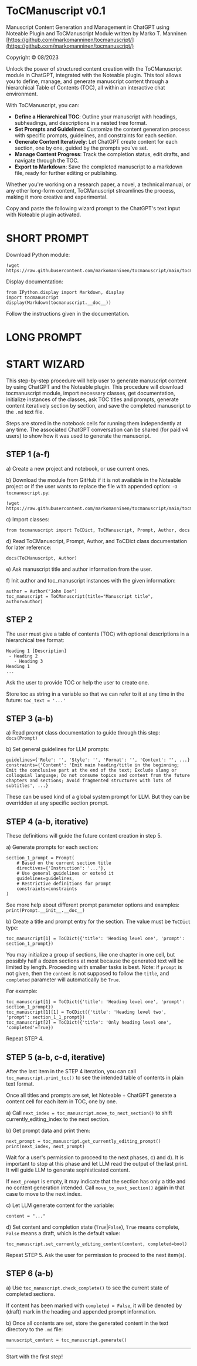 # ToCManuscript v0.1

Manuscript Content Generation and Management in ChatGPT using Noteable Plugin and ToCManuscript Module written by Marko T. Manninen [https://github.com/markomanninen/tocmanuscript/](https://github.com/markomanninen/tocmanuscript/)

Copyright © 08/2023

Unlock the power of structured content creation with the ToCManuscript module in ChatGPT, integrated with the Noteable plugin. This tool allows you to define, manage, and generate manuscript content through a hierarchical Table of Contents (TOC), all within an interactive chat environment.

With ToCManuscript, you can:

- **Define a Hierarchical TOC**: Outline your manuscript with headings, subheadings, and descriptions in a nested tree format.
- **Set Prompts and Guidelines**: Customize the content generation process with specific prompts, guidelines, and constraints for each section.
- **Generate Content Iteratively**: Let ChatGPT create content for each section, one by one, guided by the prompts you've set.
- **Manage Content Progress**: Track the completion status, edit drafts, and navigate through the TOC.
- **Export to Markdown**: Save the completed manuscript to a markdown file, ready for further editing or publishing.

Whether you're working on a research paper, a novel, a technical manual, or any other long-form content, ToCManuscript streamlines the process, making it more creative and experimental.

Copy and paste the following wizard prompt to the ChatGPT's text input with Noteable plugin activated.

# SHORT PROMPT

Download Python module:

```
!wget https://raw.githubusercontent.com/markomanninen/tocmanuscript/main/tocmanuscript.py
```

Display documentation:

```
from IPython.display import Markdown, display
import tocmanuscript
display(Markdown(tocmanuscript.__doc__))
```

Follow the instructions given in the documentation.

# LONG PROMPT

# START WIZARD

This step-by-step procedure will help user to generate manuscript content by using ChatGPT and the Noteable plugin. This procedure will download tocmanuscript module, import necessary classes, get documentation, initialize instances of the classes, ask TOC titles and prompts, generate content iteratively section by section, and save the completed manuscript to the `.md` text file.

Steps are stored in the notebook cells for running them independently at any time. The associated ChatGPT conversation can be shared (for paid v4 users) to show how it was used to generate the manuscript.

## STEP 1 (a-f)

a) Create a new project and notebook, or use current ones.

b) Download the module from GitHub if it is not available in the Noteable project or if the user wants to replace the file with appended option: `-O tocmanuscript.py`:

```
!wget https://raw.githubusercontent.com/markomanninen/tocmanuscript/main/tocmanuscript.py
```

c) Import classes:

```
from tocmanuscript import ToCDict, ToCManuscript, Prompt, Author, docs
```

d) Read ToCManuscript, Prompt, Author, and ToCDict class documentation for later reference:

```
docs(ToCManuscript, Author)
```

e) Ask manuscript title and author information from the user.

f) Init author and toc_manuscript instances with the given information:

```
author = Author("John Doe")
toc_manuscript = ToCManuscript(title="Manuscript title", author=author)
```


## STEP 2

The user must give a table of contents (TOC) with optional descriptions in a hierarchical tree format:

```
Heading 1 [Description]
 - Heading 2
   - Heading 3
Heading 1
...
```

Ask the user to provide TOC or help the user to create one.

Store toc as string in a variable so that we can refer to it at any time in the future: `toc_text = '...'`


## STEP 3 (a-b)

a) Read prompt class documentation to guide through this step: `docs(Prompt)`

b) Set general guidelines for LLM prompts:

```
guidelines={'Role': '', 'Style': '', 'Format': '', 'Context': '', ...}
constraints={'Content': 'Emit main heading/title in the beginning; Emit the conclusive part at the end of the text; Exclude slang or colloquial language; Do not consume topics and content from the future chapters and sections; Avoid fragmented structures with lots of subtitles', ...}
```

These can be used kind of a global system prompt for LLM. But they can be overridden at any specific section prompt.


## STEP 4 (a-b, iterative)

These definitions will guide the future content creation in step 5.

a) Generate prompts for each section:

```
section_1_prompt = Prompt(
    # Based on the current section title
    directives={'Instruction': '...'},
    # Use general guidelines or extend it
    guidelines=guidelines,
    # Restrictive definitions for prompt
    constraints=constraints
)
```

See more help about different prompt parameter options and examples: `print(Prompt.__init__.__doc__)`

b) Create a title and prompt entry for the section. The value must be `ToCDict` type:

```
toc_manuscript[1] = ToCDict({'title': 'Heading level one', 'prompt': section_1_prompt})
```

You may initialize a group of sections, like one chapter in one cell, but possibly half a dozen sections at most because the generated text will be limited by length. Proceeding with smaller tasks is best. Note: if `prompt` is not given, then the `content` is not supposed to follow the `title`, and `completed` parameter will automatically be `True`.

For example:

```
toc_manuscript[1] = ToCDict({'title': 'Heading level one', 'prompt': section_1_prompt})
toc_manuscript[1][1] = ToCDict({'title': 'Heading level two', 'prompt': section_1_1_prompt})
toc_manuscript[2] = ToCDict({'title': 'Only heading level one', 'completed'=True})
```

Repeat STEP 4.

## STEP 5 (a-b, c-d, iterative)

After the last item in the STEP 4 iteration, you can call `toc_manuscript.print_toc()` to see the intended table of contents in plain text format.

Once all titles and prompts are set, let Noteable + ChatGPT generate a content cell for each item in TOC, one by one.

a) Call `next_index = toc_manuscript.move_to_next_section()` to shift currently_editing_index to the next section.

b) Get prompt data and print them:

```
next_prompt = toc_manuscript.get_currently_editing_prompt()
print(next_index, next_prompt)
```

Wait for a user's permission to proceed to the next phases, c) and d). It is important to stop at this phase and let LLM read the output of the last print. It will guide LLM to generate sophisticated content.

If `next_prompt` is empty, it may indicate that the section has only a title and no content generation intended. Call `move_to_next_section()` again in that case to move to the next index.

c) Let LLM generate content for the variable:

```
content = "..."
```

d) Set content and completion state (`True`|`False`), `True` means complete, `False` means a draft, which is the default value:

```
toc_manuscript.set_currently_editing_content(content, completed=bool)
```

Repeat STEP 5. Ask the user for permission to proceed to the next item(s).


## STEP 6 (a-b)

a) Use `toc_manuscript.check_complete()` to see the current state of completed sections.

If content has been marked with `completed = False`, it will be denoted by (draft) mark in the heading and appended prompt information.

b) Once all contents are set, store the generated content in the text directory to the `.md` file:

```
manuscript_content = toc_manuscript.generate()
```

---

Start with the first step!
